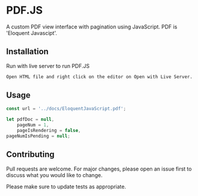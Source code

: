 # PDF.JS


A custom PDF view interface with pagination using JavaScript. PDF is 'Eloquent Javascipt'.
## Installation

Run with live server to run PDF.JS


```bash
Open HTML file and right click on the editor on Open with Live Server.
```

## Usage

```Javascript 
const url = '../docs/EloquentJavaScript.pdf';

let pdfDoc = null,
    pageNum = 1,
    pageIsRendering = false,
pageNumIsPending = null;
```

## Contributing
Pull requests are welcome. For major changes, please open an issue first to discuss what you would like to change.

Please make sure to update tests as appropriate.
